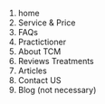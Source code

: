 1. home
2. Service & Price
3. FAQs
4. Practictioner
5. About TCM
6. Reviews Treatments
7. Articles
8. Contact US
9. Blog (not necessary)